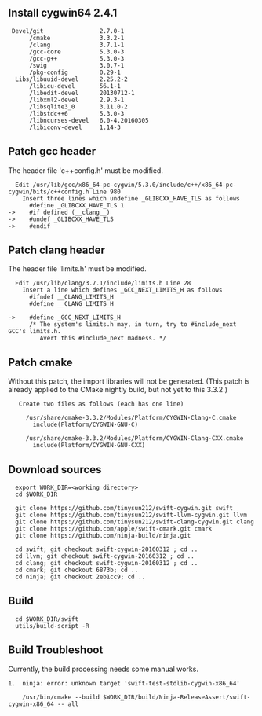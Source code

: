 
Install cygwin64 2.4.1
----------------------
```
 Devel/git                2.7.0-1
      /cmake              3.3.2-1
      /clang              3.7.1-1 
      /gcc-core           5.3.0-3
      /gcc-g++            5.3.0-3
      /swig               3.0.7-1
      /pkg-config         0.29-1
  Libs/libuuid-devel      2.25.2-2
      /libicu-devel       56.1-1
      /libedit-devel      20130712-1
      /libxml2-devel      2.9.3-1
      /libsqlite3_0       3.11.0-2
      /libstdc++6         5.3.0-3
      /libncurses-devel   6.0-4.20160305
      /libiconv-devel     1.14-3
```

Patch gcc header
----------------
  
  The header file 'c++config.h' must be modified.
```
  Edit /usr/lib/gcc/x86_64-pc-cygwin/5.3.0/include/c++/x86_64-pc-cygwin/bits/c++config.h Line 980
    Insert three lines which undefine _GLIBCXX_HAVE_TLS as follows
      #define _GLIBCXX_HAVE_TLS 1
->    #if defined (__clang__)
->    #undef _GLIBCXX_HAVE_TLS
->    #endif    
``` 

Patch clang header
------------------

  The header file 'limits.h' must be modified.
```
  Edit /usr/lib/clang/3.7.1/include/limits.h Line 28
    Insert a line which defines _GCC_NEXT_LIMITS_H as follows
      #ifndef __CLANG_LIMITS_H
      #define __CLANG_LIMITS_H

->    #define _GCC_NEXT_LIMITS_H
      /* The system's limits.h may, in turn, try to #include_next GCC's limits.h.
         Avert this #include_next madness. */
```

Patch cmake
-----------

  Without this patch, the import libraries will not be generated.
  (This patch is already applied to the CMake nightly build, but not yet to this 3.3.2.)
```
   Create two files as follows (each has one line)
 
     /usr/share/cmake-3.3.2/Modules/Platform/CYGWIN-Clang-C.cmake
       include(Platform/CYGWIN-GNU-C)
 
     /usr/share/cmake-3.3.2/Modules/Platform/CYGWIN-Clang-CXX.cmake
       include(Platform/CYGWIN-GNU-CXX)
```

Download sources
----------------
```
  export WORK_DIR=<working directory>
  cd $WORK_DIR
  
  git clone https://github.com/tinysun212/swift-cygwin.git swift
  git clone https://github.com/tinysun212/swift-llvm-cygwin.git llvm
  git clone https://github.com/tinysun212/swift-clang-cygwin.git clang
  git clone https://github.com/apple/swift-cmark.git cmark
  git clone https://github.com/ninja-build/ninja.git

  cd swift; git checkout swift-cygwin-20160312 ; cd ..
  cd llvm; git checkout swift-cygwin-20160312 ; cd ..
  cd clang; git checkout swift-cygwin-20160312 ; cd ..
  cd cmark; git checkout 6873b; cd ..
  cd ninja; git checkout 2eb1cc9; cd ..
```
  
Build
-----
```
  cd $WORK_DIR/swift
  utils/build-script -R
```
  
Build Troubleshoot
------------------
Currently, the build processing needs some manual works.
```
1.  ninja: error: unknown target 'swift-test-stdlib-cygwin-x86_64'

    /usr/bin/cmake --build $WORK_DIR/build/Ninja-ReleaseAssert/swift-cygwin-x86_64 -- all
```	

